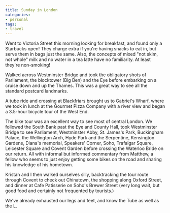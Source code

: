 ```yaml
---
title: Sunday in London
categories:
- personal
tags:
- travel
---
```


Went to Victoria Street this morning looking for breakfast, and found only a Starbucks open!  They charge extra if you're having snacks to eat in, but serve them in bags just the same.  Also, the concepts of mixed "not skim, not whole" milk and no water in a tea latte have no familiarity.  At least they're non-smoking!

Walked across Westminster Bridge and took the obligatory shots of Parliament, the blocktower (Big Ben) and the Eye before embarking on a cruise down and up the Thames.  This was a great way to see all the standard postcard landmarks.

A tube ride and crossing at Blackfriars brought us to Gabriel's Wharf, where we took in lunch at the Gourmet Pizza Company with a river view and began a 3.5-hour bicycle tour of the West End.

The bike tour was an excellent way to see most of central London.  We followed the South Bank past the Eye and County Hall, took Westminster Bridge to see Parliament, Westminster Abby, St. James's Park, Buckingham Palace, the Wellington Arch, Hyde Park and the Serpentine, Kensington Gardens, Diana's memorial, Speakers' Corner, Soho, Trafalgar Square, Leicester Square and Covent Garden before crossing the Waterloo Bride on our return.  All with informal but informed commentary from Matthew, a fellow who seems to just enjoy getting some bikes on the road and sharing his knowledge of his hometown.

Kristan and I then walked ourselves silly, backtracking the tour route through Covent to check out Chinatown, the shopping along Oxford Street, and dinner at Cafe Patisserie on Soho's Brewer Street (very long wait, but good food and certainly not frequented by tourists.)

We've already exhausted our legs and feet, and know the Tube as well as the L.
